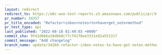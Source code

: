 ```yaml
---
layout: redirect
redirect_to: https://a8c-woo-test-reports.s3.amazonaws.com/public/pr/34357/api/index.html
pr_number: 34357
pr_title_encoded: "Refactor+inbox+notes+to+have+get_note+method"
pr_test_type: api
last_published: "2022-08-18 02:49:03 +0000"
commit_sha: 9fd1d8b6a10d660c77cf41f8ee3331e92a551317
commit_message: "Add changelog"
branch_name: update/34269-refactor-inbox-notes-to-have-get-notes-method
---
```

